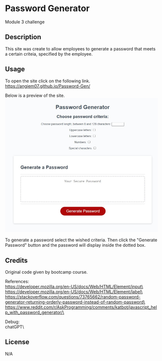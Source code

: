# Password Generator
Module 3 challenge

## Description
This site was create to allow employees to generate a password that meets a certain criteia, specified by the employee.

## Usage
To open the site click on the following link.\
https://angiem07.github.io/Password-Gen/

Below is a preview of the site.
![alt text](site-ss.JPG)

To generate a password select the wished criteria.
Then click the "Generate Password" button and the password will display inside the dotted box.

## Credits
Original code given by bootcamp course.

References:\
https://developer.mozilla.org/en-US/docs/Web/HTML/Element/input\
https://developer.mozilla.org/en-US/docs/Web/HTML/Element/label\
https://stackoverflow.com/questions/73765662/random-password-generator-returning-orderly-password-instead-of-random-password\
https://www.reddit.com/r/AskProgramming/comments/katbot/javascript_help_with_password_generator/\

Debug:\
chatGPT\

## License
N/A



